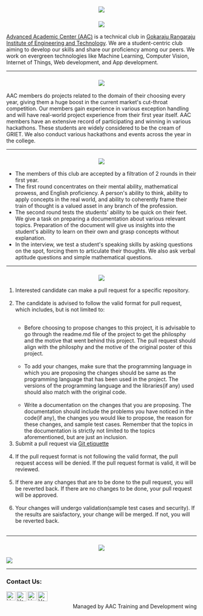 <h1 align="center">
    <img src="https://imgur.com/Yb5g8xH.png">
  </h1>
<h3 align="center">
  <img src="https://imgur.com/ld5YVCz.png">
</h3>
<a href="https://www.aacgriet.com/"> Advanced Academic Center (AAC)</a> is a technical club in <a href="https://www.griet.ac.in/"> Gokaraju Rangaraju Institute of Engineering and Technology</a>. We are a student-centric club aiming to develop our skills and share our proficiency among our peers. We work on evergreen technologies like Machine Learning, Computer Vision, Internet of Things, Web development, and App development.
<hr>
<h3 align="center">
  <img src="https://imgur.com/dNLJo1X.png">
</h3>
<p align="left">
AAC members do projects related to the domain of their choosing every year, giving them a huge boost in the current market's cut-throat competition. Our members gain experience in various exception handling and will have real-world project experience from their first year itself. AAC members have an extensive record of participating and winning in various hackathons. These students are widely considered to be the cream of GRIET. We also conduct various hackathons and events across the year in the college. 
</p>
<hr>
<h3 align="center">
  <img src="https://imgur.com/NpOJJxh.png">
</h3>
<ul>
  <li>The members of this club are accepted by a filtration of 2 rounds in their first year.</li>
  <li>The first round concentrates on their mental ability, mathematical prowess, and English proficiency. A person's ability to think, ability to apply concepts in the real world, and ability to coherently frame their train of thought is a valued asset in any branch of the profession.</li>
  <li>The second round tests the students' ability to be quick on their feet. We give a task on preparing a documentation about various relevant topics. Preparation of the document will give us insights into the student's ability to learn on their own and grasp concepts without explanation.</li>
  <li>In the interview, we test a student's speaking skills by asking questions on the spot, forcing them to articulate their thoughts. We also ask verbal aptitude questions and simple mathematical questions.</li>
</ul>
<hr>
<h3 align="center">
  <img src="https://imgur.com/yK0qR5J.png">
</h3>
<ol>
<li>Interested candidate can make a pull request for a specific repository. </li> <br>
<li>The candidate is advised to follow the valid format for pull request, which includes, but is not limited to: </li><br>
   <ul>
       <li>Before choosing to propose changes to this project, it is advisable to go through the readme.md file of the project to get the philosphy and the motive that went behind this project. The pull request should align with the philosphy and the motive of the original poster of this project. </li> <br>
    <li>To add your changes, make sure that the programming language in which you are proposing the changes should be same as the programming language that has been used in the project. The versions of the programming language and the libraries(if any) used should also match with the original code. </li><br>
    <li>Write a documentation on the changes that you are proposing. The documentation should include the problems you have noticed in the code(if any), the changes you would like to propose, the reason for these changes, and sample test cases. Remember that the topics in the documentation is strictly not limited to the topics aforementioned, but are just an inclusion. </li>
   </ul>
    <li>Submit a pull request via <a href = "https://gist.github.com/mikepea/863f63d6e37281e329f8"> Git etiquette </a> </li> <br>
<li>If the pull request format is not following the valid format, the pull request access will be denied. If the pull request format is valid, it will be reviewed. </li><br>
<li>If there are any changes that are to be done to the pull request, you will be reverted back. If there are no changes to be done, your pull request will be approved. </li><br>
<li>Your changes will undergo validation(sample test cases and security). If the results are saisfactory, your change will be merged. If not, you will be reverted back. </li><br>
</ol>

<hr>
<h3 align="center">
  <img src="https://imgur.com/DvSZULp.png">
</h3>
<img src="https://imgur.com/VCY7aic.png">


<hr>
<h3>Contact Us:</h3>

<a href="https://www.linkedin.com/school/aac-griet/">
   <img align="left" alt="Venkat Amar | Linkedin" width="24px" src="https://www.vectorlogo.zone/logos/linkedin/linkedin-icon.svg" />
</a>
<a href="mailto:aactechgriet@gmail.com">
    <img align="left" alt="Venkat Amar | Gmail" width="26px" src="https://www.vectorlogo.zone/logos/gmail/gmail-icon.svg" />
</a>
<a href="https://instagram.com/aac_grietofficial?igshid=YTA1Njc0MTg3OQ==">
    <img align="left" alt="Venkat Amar | Instagram" width="24px" src="https://www.vectorlogo.zone/logos/instagram/instagram-icon.svg" />
</a>
<a href="https://github.com/AAC-OSP">
    <img align="left" alt="Venkat Amar | Github" width="26px" src="https://www.vectorlogo.zone/logos/github/github-tile.svg" />
</a>
<br>
<p align="right"> Managed by AAC Training and Development wing</p>
